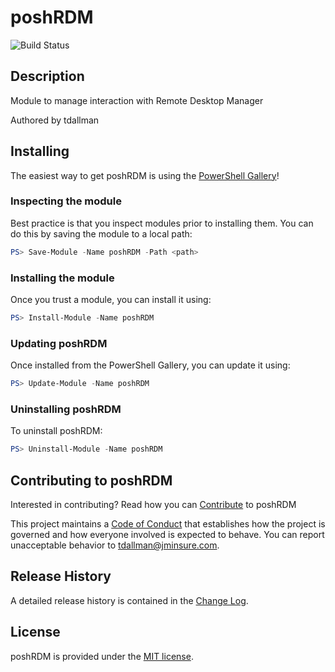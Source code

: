 # poshRDM

![Build Status](https://build.status.url.here)

## Description

Module to manage interaction with Remote Desktop Manager

Authored by tdallman

## Installing

The easiest way to get poshRDM is using the [PowerShell Gallery](https://powershellgallery.com/packages/poshRDM/)!

### Inspecting the module

Best practice is that you inspect modules prior to installing them. You can do this by saving the module to a local path:

``` PowerShell
PS> Save-Module -Name poshRDM -Path <path>
```

### Installing the module

Once you trust a module, you can install it using:

``` PowerShell
PS> Install-Module -Name poshRDM
```

### Updating poshRDM

Once installed from the PowerShell Gallery, you can update it using:

``` PowerShell
PS> Update-Module -Name poshRDM
```

### Uninstalling poshRDM

To uninstall poshRDM:

``` PowerShell
PS> Uninstall-Module -Name poshRDM
```

## Contributing to poshRDM

Interested in contributing? Read how you can [Contribute](contributing.md) to poshRDM

This project maintains a [Code of Conduct](code-of-conduct.md) that establishes how the project is governed and how everyone involved is expected to behave. You can report unacceptable behavior to [tdallman@jminsure.com](mailto:tdallman@jminsure.com).

## Release History

A detailed release history is contained in the [Change Log](CHANGELOG.md).

## License

poshRDM is provided under the [MIT license](LICENSE.md).
